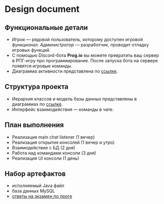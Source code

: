 # Design document

## Функциональные детали
- *Игрок* — рядовой пользователь, которому доступен игровой функционал. *Администратор* — разработчик, проводит отладку игровых функций.
- С помощью Discord-бота **Prog.io** вы можете превратить ваш сервер в РПГ-игру про программирование. После запуска бота на сервере появятся игровые команды.
- Диаграмма активности представлена по [ссылке](https://drive.google.com/file/d/1gNAieaBDUiMKsZxxz5fPOj-kiOP1wXT1/view?usp=sharing).

## Структура проекта
- Иерархия классов и модель базы данных представлены в диаграммах по [ссылке](https://drive.google.com/file/d/1gNAieaBDUiMKsZxxz5fPOj-kiOP1wXT1/view?usp=sharing).
- Интерфейс взаимодействия — команды в чате.

## План выполнения
- Реализация main chat listener (1 вечер)
- Реализация открытия консолей (1 вечер и утро)
- Взаимодействие с БД (2 дня)
- Работа над командами консоли (3 дня)
- Реализация UI консоли (1 день)

## Набор артефактов
- исполняемый Java файл
- база данных MySQL
- [ответы на экзамен по проге](https://www.icegif.com/wp-content/uploads/rickroll-icegif-7.gif)
